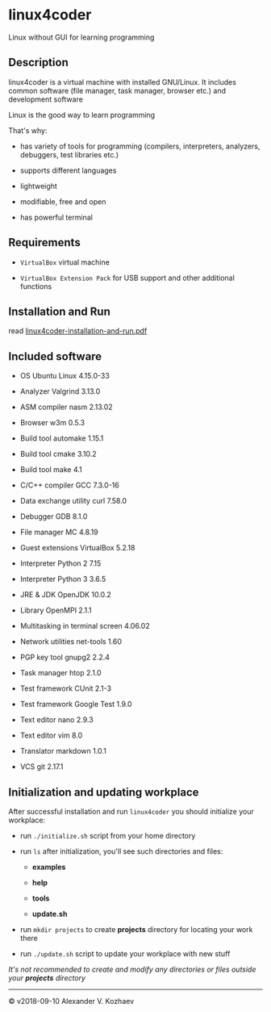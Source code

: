 # linux4coder

Linux without GUI for learning programming

## Description

linux4coder is a virtual machine with installed GNU/Linux. It includes common software (file manager, task manager, browser etc.) and development software

Linux is the good way to learn programming

That's why:

* has variety of tools for programming (compilers, interpreters, analyzers, debuggers, test libraries etc.)

* supports different languages

* lightweight

* modifiable, free and open

* has powerful terminal

## Requirements

* `VirtualBox` virtual machine

* `VirtualBox Extension Pack` for USB support and other additional functions

## Installation and Run

read [linux4coder-installation-and-run.pdf](linux4coder-installation-and-run.pdf)

## Included software

* OS Ubuntu Linux 4.15.0-33

* Analyzer Valgrind 3.13.0

* ASM compiler nasm 2.13.02

* Browser w3m 0.5.3

* Build tool automake 1.15.1

* Build tool cmake 3.10.2

* Build tool make 4.1

* C/C++ compiler GCC 7.3.0-16

* Data exchange utility curl 7.58.0

* Debugger GDB 8.1.0

* File manager MC 4.8.19

* Guest extensions VirtualBox 5.2.18

* Interpreter Python 2 7.15

* Interpreter Python 3 3.6.5

* JRE & JDK OpenJDK 10.0.2

* Library OpenMPI 2.1.1

* Multitasking in terminal screen 4.06.02

* Network utilities net-tools 1.60

* PGP key tool gnupg2 2.2.4

* Task manager htop 2.1.0

* Test framework CUnit 2.1-3

* Test framework Google Test 1.9.0

* Text editor nano 2.9.3

* Text editor vim 8.0

* Translator markdown 1.0.1

* VCS git 2.17.1


## Initialization and updating workplace

After successful installation and run `linux4coder` you should initialize your workplace:

* run `./initialize.sh` script from your home directory

* run `ls` after initialization, you'll see such directories and files:

    * **examples**

    * **help**

    * **tools**

    * **update.sh**

* run `mkdir projects` to create **projects** directory for locating your work there

* run `./update.sh` script to update your workplace with new stuff

*It's not recommended to create and modify any directories or files outside your **projects** directory*

<hr/>
&copy; v2018-09-10 Alexander V. Kozhaev
